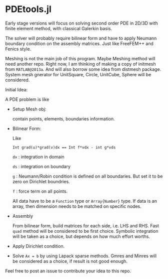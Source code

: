 PDEtools.jl
===

Early stage versions will focus on solving second order PDE in 2D/3D with finite element method, with classical Galerkin basis.

The solver will probably require bilinear form and have to apply Neumann boundary condition on the assembly matrices. Just like FreeFEM++ and Fenics style.

Meshing is not the main job of this program. Maybe Meshing method will need another repo. Right now, I am thinking of making a copy of initmesh from ``MATLAB@2013a``. And will also borrow some idea from distmesh package. System mesh gnerator for UnitSquare, Circle, UnitCube, Sphere will be considered.

Initial Idea:

A PDE problem is like

- Setup Mesh obj: 

  contain points, elements, boundaries information.

- Bilinear Form:

  Like 

  ```
  Int grad(u)*grad(v)dx == Int f*vdx - int g*vds 
  ```

  ``dx`` : integration in domain
  
  ``ds`` : integration on boundary
  
  ``g``  : Neumann/Robin condition is defined on all boundaries. But set it to be zero on Dirichlet boundries.
  
  ``f``  : force term on all points.
  
  All data have to be a ``Function`` type or ``Array{Number}`` type. If data is an array, then dimension needs to be matched on specific nodes.

- Assembly

  From bilinear form, build matrices for each side, i.e. LHS and RHS. Fast ``quad`` method will be considered to be first choice. Symbolic integration will be taken as a choice, but depends on how much effort worths.

- Apply Dirichlet condition.

- Solve ``Ax = b`` by using Lapack sparse methods. Gmres and Minres will be considered as a choice, if result is not good enough.

Feel free to post an issue to contribute your idea to this repo.



